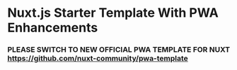 # Nuxt.js Starter Template With PWA Enhancements

### PLEASE SWITCH TO NEW OFFICIAL PWA TEMPLATE FOR NUXT https://github.com/nuxt-community/pwa-template
